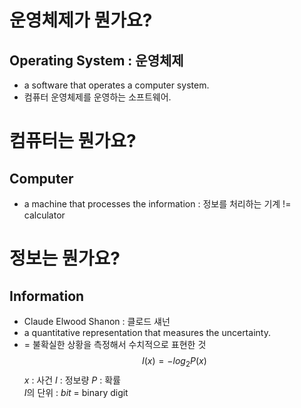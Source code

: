 # 운영체제가 뭔가요?
## Operating System : 운영체제
- a software that operates a computer system.
- 컴퓨터 운영체제를 운영하는 소프트웨어.

# 컴퓨터는 뭔가요?
## Computer
- a machine that processes the information : 정보를 처리하는 기계 != calculator

# 정보는 뭔가요?
## Information
- Claude Elwood Shanon : 클로드 섀넌
- a quantitative representation that measures the uncertainty.
- = 불확실한 상황을 측정해서 수치적으로 표현한 것
$$I(x)=-log_{2}P(x)$$
$x$ : 사건 $I$ : 정보량 $P$ : 확률<br>
$I$의 단위 : $bit$ = binary digit
